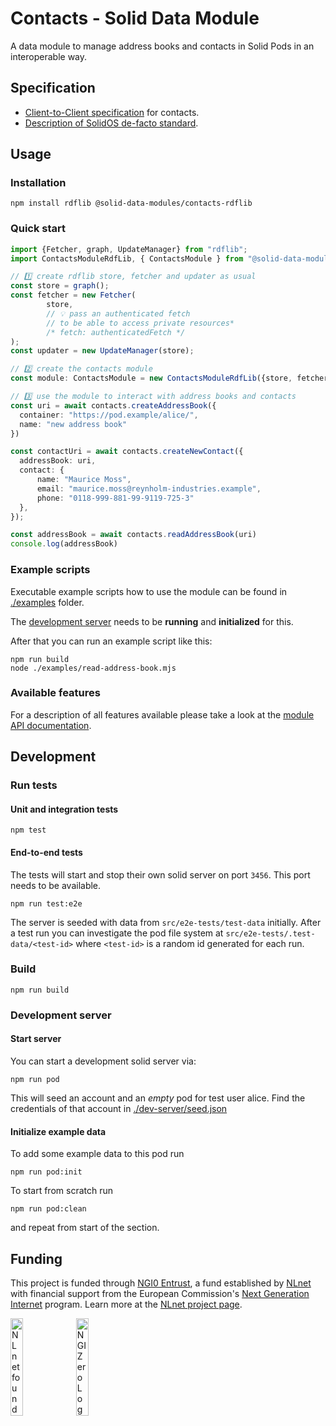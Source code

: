 # Contacts - Solid Data Module

A data module to manage address books and contacts in Solid Pods in an
interoperable way.

## Specification

- [Client-to-Client specification](https://github.com/solid/contacts) for
  contacts.
- [Description of SolidOS de-facto standard](https://pdsinterop.org/conventions/addressbook/).


## Usage

### Installation

```shell
npm install rdflib @solid-data-modules/contacts-rdflib
```

### Quick start

```typescript
import {Fetcher, graph, UpdateManager} from "rdflib";
import ContactsModuleRdfLib, { ContactsModule } from "@solid-data-module/contacts-rdflib";

// 1️⃣ create rdflib store, fetcher and updater as usual
const store = graph();
const fetcher = new Fetcher(
        store,
        // 💡 pass an authenticated fetch
        // to be able to access private resources*
        /* fetch: authenticatedFetch */
);
const updater = new UpdateManager(store);

// 2️⃣ create the contacts module
const module: ContactsModule = new ContactsModuleRdfLib({store, fetcher, updater});

// 3️⃣ use the module to interact with address books and contacts
const uri = await contacts.createAddressBook({
  container: "https://pod.example/alice/",
  name: "new address book"
})

const contactUri = await contacts.createNewContact({
  addressBook: uri,
  contact: {
      name: "Maurice Moss",
      email: "maurice.moss@reynholm-industries.example",
      phone: "0118-999-881-99-9119-725-3"
  },
});

const addressBook = await contacts.readAddressBook(uri)
console.log(addressBook)
```

### Example scripts

Executable example scripts how to use the module can be found in [./examples](./examples) folder.

The [development server](#development-server) needs to be **running** and **initialized** for this.

After that you can run an example script like this:

```shell
npm run build
node ./examples/read-address-book.mjs
```



### Available features

For a description of all features available please take a look at the [module API documentation](https://solid-contrib.github.io/data-modules/contacts-rdflib-api/interfaces/ContactsModule.html).

## Development

### Run tests

#### Unit and integration tests

```shell
npm test
```

#### End-to-end tests

The tests will start and stop their own solid server on port `3456`. This port needs to be available.

```shell
npm run test:e2e
```

The server is seeded with data from `src/e2e-tests/test-data` initially. After a test run you can investigate the pod file system at `src/e2e-tests/.test-data/<test-id>` where `<test-id>` is a random id generated for each run.

### Build

```shell
npm run build
```

### Development server

#### Start server

You can start a development solid server via:

```shell
npm run pod
```

This will seed an account and an _empty_ pod for test user alice. Find the credentials of
that account in [./dev-server/seed.json](./dev-server/seed.json)

#### Initialize example data

To add some example data to this pod run

```shell
npm run pod:init
```

To start from scratch run

```shell
npm run pod:clean
```

and repeat from start of the section.

## Funding

This project is funded through [NGI0 Entrust](https://nlnet.nl/entrust), a fund established by [NLnet](https://nlnet.nl) with financial support from the European Commission's [Next Generation Internet](https://ngi.eu) program. Learn more at the [NLnet project page](https://nlnet.nl/SolidDataModules).

[<img src="https://nlnet.nl/logo/banner.png" alt="NLnet foundation logo" width="20%" />](https://nlnet.nl)
[<img src="https://nlnet.nl/image/logos/NGI0_tag.svg" alt="NGI Zero Logo" width="20%" />](https://nlnet.nl/entrust)